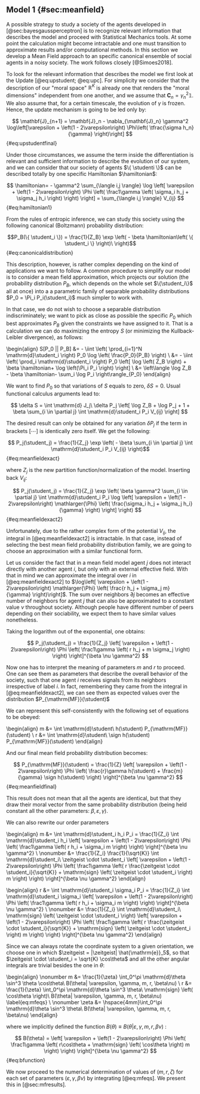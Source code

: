 
## Model 1 {#sec:meanfield}
<!-- A Mean Field society model -->

A possible strategy to study a society of the agents developed in [@sec:bayesgaussperceptron] is to recognize relevant information that describes the model and proceed with Statistical Mechanics tools. At some point the calculation might become intractable and one must transition to approximate results and/or computational methods. In this section we develop a Mean Field approach to an specific canonical ensemble of social agents in a noisy society. The work follows closely [@Simoes2018].

To look for the relevant information that describes the model we first look at the Update [@eq:upstudent; @eq:upc]. For simplicity we consider that the description of our "moral space" $\mathbb{R}^K$ is already one that renders the "moral dimensions" independent from one another, and we assume that $\mathbf{C}_n =  \gamma^2_n \mathbb1$. We also assume that, for a certain timescale, the evolution of $\gamma$ is frozen. Hence, the update mechanism is going to be led only by:

$$ \mathbf{J}_{n+1} = \mathbf{J}_n - \nabla_{\mathbf{J}_n} \gamma^2 \log\left[\varepsilon + \left(1 - 2\varepsilon\right) \Phi\left( \tfrac{\sigma h_n}{\gamma} \right)\right] $$ {#eq:upstudentfinal}

Under those circumstances, we assume the term inside the differentiation is relevant and sufficient information to describe the evolution of our system, and we can consider that our society of agents $\{ \studenti \}$ can be described totally by one specific Hamiltonian $\hamiltonian$:

$$  \hamiltonian=  - \gamma^2 \sum_{\langle i,j \rangle} \log \left[ \varepsilon + \left(1 - 2\varepsilon\right) \Phi \left( \frac1\gamma \left( \sigma_i h_j + \sigma_j h_i \right) \right) \right] = \sum_{\langle i,j \rangle} V_{ij} $$ {#eq:hamiltonian1}

From the rules of entropic inference, we can study this society using the following canonical (Boltzmann) probability distribution:

<!-- We also suppose that the mean value of this quantity $\left\langle \hamiltonian \right\rangle$ is conserved throughout the configuration evolution of the society, that is, $\hamiltonian$ remains close to some fixed value $E$ of energy but has the possibility of oscillating to higher/lower energy values depending on some "temperature" parameter (which can also be seen as a "social pressure"). In a Maximum Entropy framework, we can say that the probability distribution describing this society with this information paradigm is given by the canonical (Boltzmann) distribution: -->

$$P_B(\{ \student_i \}) = \frac{1}{Z_B} \exp \left( - \beta \hamiltonian\left( \{ \student_i \} \right)\ \right)$$ {#eq:canonicaldistribution}

This description, however, is rather complex depending on the kind of applications we want to follow. A common procedure to simplify our model is to consider a mean field approximation, which projects our solution (the probability distribution $P_B$, which depends on the whole set $\{\student_i\}$ all at once) into a a parametric family of separable probability distributions $P_0 = \Pi_i P_i(\student_i)$ much simpler to work with.

In that case, we do not wish to choose a separable distribution indiscriminately; we want to pick as close as possible the specific $P_0$ which best approximates $P_B$ given the constraints we have assigned to it. That is a calculation we can do maximizing the entropy $S$ (or minimizing the Kullback-Leibler divergence), as follows:

\begin{align}
      S[P_0 || P_B] &= - \iint \left( \prod_{i=1}^N \mathrm{d}\student_i \right) P_0 \log \left( \frac{P_0}{P_B} \right) \\
      &= - \iint \left( \prod_i \mathrm{d}\student_i \right) P_0 \left[ \log \left( Z_B \right) + \beta \hamiltonian+ \log \left(\Pi_i P_i \right) \right] \\
     &= \left\langle \log Z_B  - \beta \hamiltonian- \sum_i \log P_i \right\rangle_{P_0}
\end{align}

We want to find $P_0$ so that variations of $S$ equals to zero, $\delta S = 0$. Usual functional calculus arguments lead to:

$$ \delta S = \int \mathrm{d} J_j\ \delta P_j \left[ \log Z_B + \log P_j + 1 + \beta \sum_{i \in \partial j} \int \mathrm{d}\student_i P_i V_{ij} \right] $$

The desired result can only be obtained for any variation $\delta P_j$ if the term in brackets $\left[ \cdots \right]$ is identically zero itself. We get the following:

$$ P_j(\student_j) = \frac{1}{Z_j} \exp \left( - \beta \sum_{i \in \partial j} \int \mathrm{d}\student_i P_i V_{ij} \right)$$ {#eq:meanfieldexact}

where $Z_j$ is the new partition function/normalization of the model. Inserting back $V_{ij}$:

$$ P_j(\student_j) = \frac{1}{Z_j} \exp \left( \beta \gamma^2 \sum_{i \in \partial j} \int \mathrm{d}\student_i P_i \log \left[ \varepsilon + \left(1 - 2\varepsilon\right) \mathlarger{\Phi} \left( \frac{\sigma_i h_j + \sigma_j h_i}{\gamma} \right) \right] \right) $$ {#eq:meanfieldexact2}

Unfortunately, due to the rather complex form of the potential $V_{ij}$, the integral in [@eq:meanfieldexact2] is intractable. In that case, instead of selecting the best mean field probability distribution family, we are going to choose an approximation with a similar functional form.

Let us consider the fact that in a mean field model agent $j$ does not interact directly with another agent $i$, but only with an external effective field. With that in mind we can approximate the integral over $i$ in [@eq:meanfieldexact2] to $\log\left[ \varepsilon + \left(1 - 2\varepsilon\right) \mathlarger{\Phi} \left( \frac{r h_j + \sigma_j m}{\gamma} \right)\right]$. The sum over neighbors $\partial j$ becomes an effective number of neighbors for agent $j$ that can also be approximated to a constant value $\nu$ throughout society. Although people have different number of peers depending on their sociability, we expect them to have similar values nonetheless.

Taking the logarithm out of the exponential, one obtains:

$$ P_j(\student_j) = \frac{1}{Z_j} \left[ \varepsilon + \left(1 - 2\varepsilon\right) \Phi \left( \frac1\gamma \left( r h_j + m \sigma_j \right) \right) \right]^{\beta \nu \gamma^2} $$

Now one has to interpret the meaning of parameters $m$ and $r$ to proceed. One can see them as parameters that describe the overall behavior of the society, such that one agent $i$ receives signals from its neighbors irrespective of label $i$. In fact, remembering they came from the integral in [@eq:meanfieldexact2], we can see them as expected values over the distribution $P_{\mathrm{MF}}(\student)$

We can represent this self-consistently with the following set of equations to be obeyed:

\begin{align}
    m &= \int \mathrm{d}\student\ h(\student) P_{\mathrm{MF}}(\student) \\
    r &= \int \mathrm{d}\student\ \sign h(\student) P_{\mathrm{MF}}(\student)
\end{align}

And our final mean field probability distribution becomes:

$$ P_{\mathrm{MF}}(\student) = \frac{1}{Z} \left[ \varepsilon + \left(1 - 2\varepsilon\right) \Phi \left( \frac{r}\gamma h(\student) + \frac{m}{\gamma} \sign h(\student) \right) \right]^{\beta \nu \gamma^2} $$ {#eq:meanfieldfinal}

This result does not mean that all the agents are identical, but that they draw their moral vector from the same probability distribution (being held constant all the other parameters: $\beta, \varepsilon, \gamma$).

We can also rewrite our order parameters

\begin{align}
    m &= \int \mathrm{d}\student_i h_i P_i = \frac{1}{Z_i} \int \mathrm{d}\student_i h_i \left[ \varepsilon + \left(1 - 2\varepsilon\right)  \Phi \left( \frac1\gamma \left( r h_i + \sigma_i m \right) \right) \right]^{\beta \nu \gamma^2} \\
    \nonumber &= \frac{1}{Z_i} \frac{1}{\sqrt{K}} \int \mathrm{d}\student_i\ \zeitgeist \cdot \student_i \left[ \varepsilon + \left(1 - 2\varepsilon\right)  \Phi \left( \frac1\gamma \left( r \frac{\zeitgeist \cdot \student_i}{\sqrt{K}} + \mathrm{sign} \left( \zeitgeist \cdot \student_i \right)  m \right) \right) \right]^{\beta \nu \gamma^2}
\end{align}

\begin{align}
    r &= \int \mathrm{d}\student_i \sigma_i P_i = \frac{1}{Z_i} \int \mathrm{d}\student_i \sigma_i \left[ \varepsilon + \left(1 - 2\varepsilon\right)  \Phi \left( \frac1\gamma \left( r h_i + \sigma_i m \right) \right) \right]^{\beta \nu \gamma^2} \\
    \nonumber &= \frac{1}{Z_i} \int \mathrm{d}\student_i\ \mathrm{sign} \left( \zeitgeist \cdot \student_i \right) \left[ \varepsilon + \left(1 - 2\varepsilon\right)  \Phi \left( \frac1\gamma \left( r \frac{\zeitgeist \cdot \student_i}{\sqrt{K}} + \mathrm{sign} \left( \zeitgeist \cdot \student_i \right)  m \right) \right) \right]^{\beta \nu \gamma^2}
\end{align}

Since we can always rotate the coordinate system to a given orientation, we choose one in which $\zeitgeist = |\zeitgeist| \hat{\mathrm{e}}_5$, so that $\zeitgeist \cdot \student_i = \sqrt{K} \cos\theta$ and all the other angular integrals are trivial besides the one in $\theta$:

\begin{align}
    \nonumber m &= \frac{1}{\zeta} \int_0^\pi \mathrm{d}\theta \sin^3 \theta \cos\theta\ B(\theta| \varepsilon, \gamma, m, r, \beta\nu)  \\
    r &= \frac{1}{\zeta} \int_0^\pi \mathrm{d}\theta \sin^3 \theta\ \mathrm{sign} \left( \cos\theta \right)\ B(\theta| \varepsilon, \gamma, m, r, \beta\nu) \label{eq:mfeqs} \\
    \nonumber \zeta &= \hspace{4mm}\int_0^\pi \mathrm{d}\theta \sin^3 \theta\ B(\theta| \varepsilon, \gamma, m, r, \beta\nu)
\end{align}

where we implicitly defined the function $B(\theta) \equiv B(\theta| \varepsilon, \gamma, m, r, \beta\nu)$ :

$$ B(\theta) = \left[ \varepsilon + \left(1 - 2\varepsilon\right)  \Phi \left( \frac1\gamma \left( r\cos\theta + \mathrm{sign} \left( \cos\theta \right)  m \right) \right) \right]^{\beta \nu \gamma^2} $$ {#eq:bfunction}

We now proceed to the numerical determination of values of $(m, r, \zeta)$ for each set of parameters $(\varepsilon, \gamma, \beta\nu)$ by integrating [@eq:mfeqs]. We present this in [@sec:mfresults].
